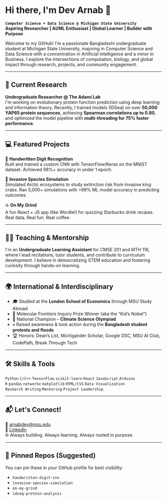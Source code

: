 
# Hi there, I'm Dev Arnab 👋

**`Computer Science + Data Science @ Michigan State University`**  
**Aspiring Researcher | AI/ML Enthusiast | Global Learner | Builder with Purpose**

Welcome to my GitHub! I'm a passionate Bangladeshi undergraduate student at Michigan State University, majoring in Computer Science and Data Science with a concentration in Artificial Intelligence and a minor in Business. I explore the intersections of computation, biology, and global impact through research, projects, and community engagement.

---

## 🔬 Current Research

**Undergraduate Researcher @ The Adami Lab**  
I'm working on evolutionary protein function prediction using deep learning and information theory. Recently, I trained models (IDSeq) on over **50,000 YAP65 protein sequences**, achieving **Spearman correlations up to 0.80**, and optimized the model pipeline with **multi-threading for 75% faster performance**.

---

## 💻 Featured Projects

🧠 **Handwritten Digit Recognition**  
Built and trained a custom CNN with TensorFlow/Keras on the MNIST dataset. Achieved 98%+ accuracy in under 1 epoch.

🌱 **Invasive Species Simulation**  
Simulated Arctic ecosystems to study extinction risk from invasive king crabs. Ran 5,000+ simulations with >99% ML model accuracy in predicting outcomes.

☕ **On My Grind**  
A fun React + JS app (like Wordle!) for quizzing Starbucks drink recipes. Real data. Real fun. Real coffee.

---

## 👨‍🏫 Teaching & Mentorship

I'm an **Undergraduate Learning Assistant** for CMSE 201 and MTH 116, where I lead recitations, tutor students, and contribute to curriculum development. I believe in democratizing STEM education and fostering curiosity through hands-on learning.

---

## 🌍 International & Interdisciplinary

- 🎓 Studied at the **London School of Economics** through MSU Study Abroad  
- 🧠 Molecular Frontiers Inquiry Prize Winner (aka the “Kid’s Nobel”)  
- 🌱 National Champion – **Climate Science Olympiad**  
- ✊ Raised awareness & took action during the **Bangladesh student protests and floods**  
- 🏆 Honors: Dean’s List, Michigander Scholar, Google DSC, MSU AI Club, CodePath, Break Through Tech

---

## 🛠 Skills & Tools

`Python` `C/C++` `TensorFlow` `scikit-learn` `React` `JavaScript` `Arduino`  
`R` `pandas` `networkx` `matplotlib` `HTML/CSS` `Data Visualization`  
`Research Writing` `Mentoring` `Project Leadership`

---

## 📬 Let's Connect!

📧 arnabdev@msu.edu  
🔗 [LinkedIn](https://www.linkedin.com/in/dev-arnab/)  
🌐 Always building. Always learning. Always rooted in purpose.

---

## 📌 Pinned Repos (Suggested)

You can pin these in your GitHub profile for best visibility:
- `handwritten-digit-cnn`
- `invasive-species-simulation`
- `on-my-grind`
- `idseq-protein-analysis`
